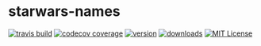 # starwars-names

[![travis build](https://img.shields.io/travis/donttellmywife/starwars-names.svg?style=flat-square)](https://travis-ci.org/donttellmywife/starwars-names)
[![codecov coverage](https://img.shields.io/codecov/c/github/donttellmywife/starwars-names.svg?style=flat-square)]()
[![version](https://img.shields.io/npm/v/not-starwars-names.svg?style=flat-square)](http://npm.im/not-starwars-names)
[![downloads](https://img.shields.io/npm/dm/not-starwars-names.svg?style=flat-square)]()
[![MIT License](https://img.shields.io/npm/l/not-starwars-names.svg?style=flat-square)]()
